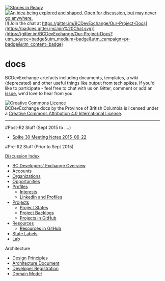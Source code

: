 [![Stories in Ready](https://badge.waffle.io/BCDevExchange/Our-Project-Docs.png?label=ready&title=Ready)](https://waffle.io/BCDevExchange/Our-Project-Docs)
<a rel="Inspiration" href="https://github.com/BCDevExchange/docs/blob/master/discussion/projectstates.md"><img alt="An idea being explored and shaped. Open for discussion, but may never go anywhere." style="border-width:0" src="http://bcdevexchange.org/badge/1.svg" title="An idea being explored and shaped. Open for discussion, but may never go anywhere." /></a>
[![Join the chat at https://gitter.im/BCDevExchange/Our-Project-Docs](https://badges.gitter.im/Join%20Chat.svg)](https://gitter.im/BCDevExchange/Our-Project-Docs?utm_source=badge&utm_medium=badge&utm_campaign=pr-badge&utm_content=badge)
# docs


BCDevExchange artefacts including documents, templates, a wiki (deprecated) and other useful things like output from tech spikes. If you'd like to participate - feel free to chat with us on Gitter, comment or add an <a rel="issues" href="https://github.com/BCDevExchange/Our-Project-Docs/issues">issue</a>, we'd love to hear from you.

<a rel="license" href="http://creativecommons.org/licenses/by/4.0/"><img alt="Creative Commons Licence" style="border-width:0" src="https://i.creativecommons.org/l/by/4.0/80x15.png" /></a><br /><span xmlns:dct="http://purl.org/dc/terms/" property="dct:title">BCDevExchange docs</span> by <span xmlns:cc="http://creativecommons.org/ns#" property="cc:attributionName">the Province of British Columbia</span> is licensed under a <a rel="license" href="http://creativecommons.org/licenses/by/4.0/">Creative Commons Attribution 4.0 International License</a>.


---
#Post-R2 Stuff
(Sept 2015 to ....)
* [Spike 30 Meeting Notes 2015-09-22](spikes/Spike30-Meeting-Notes-2015-09-22.md)

#Pre-R2 Stuff
(Prior to Sept 2015)

[Discussion Index](discussion_index.md)
* [BC Developers' Exchange Overview](discussion/BCDevExchangeIntroductionv3kam.pdf)
* [Accounts](discussion/accounts.md)
* [Organizations](discussion/organizations.md)
* [Opportunities](discussion/opportunities.md)
* [Profiles](discussion/profiles.md)
    * [Interests](discussion/interests.md)
    * [LinkedIn and Profiles](discussion/linkedin.md)
* [Projects](discussion/projects.md)
    * [Project States](discussion/projectstates.md)
    * [Project Backlogs](discussion/backlogs.md)
    * [Projects in GitHub](discussion/github.md) 
* [Resources](discussion/resources.md)
    * [Resources in GitHub](discussion/github.md)
* [State Labels](discussion/statelabels.md)
* [Lab](discussion/labs.md)

Architecture 
* [Design Principles](discussion/principles.md)
* [Architecture Document](discussion/architecture.md)
* [Developer Registration](discussion/devregistration.md)
* [Domain Model](discussion/domainmodel.md)

